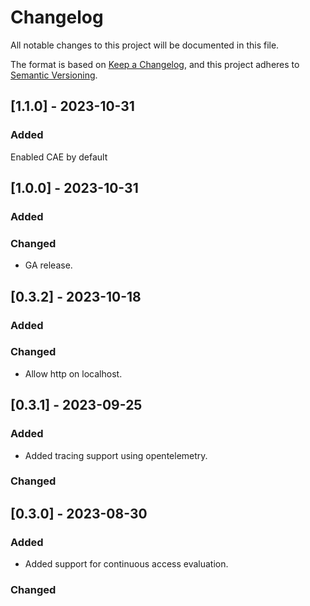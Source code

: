 # Changelog

All notable changes to this project will be documented in this file.

The format is based on [Keep a Changelog](https://keepachangelog.com/en/1.0.0/),
and this project adheres to [Semantic Versioning](https://semver.org/spec/v2.0.0.html).


## [1.1.0] - 2023-10-31

### Added
Enabled CAE by default

## [1.0.0] - 2023-10-31

### Added

### Changed
- GA release.

## [0.3.2] - 2023-10-18

### Added

### Changed
- Allow http on localhost.

## [0.3.1] - 2023-09-25

### Added
- Added tracing support using opentelemetry.

### Changed

## [0.3.0] - 2023-08-30

### Added
- Added support for continuous access evaluation.

### Changed